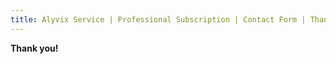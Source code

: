 ```yaml
---
title: Alyvix Service | Professional Subscription | Contact Form | Thank you!
---
```


**Thank you!**
